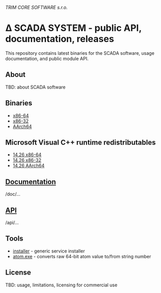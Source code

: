 ﻿*TRIM CORE SOFTWARE s.r.o.*
# ∆ SCADA SYSTEM - public API, documentation, releases

This repository contains latest binaries for the SCADA software, usage documentation, and public module API.

## About

TBD: about SCADA software

## Binaries

* [x86-64](exe/x86-64)
* [x86-32](exe/x86-32)
* [AArch64](exe/AArch64)

## Microsoft Visual C++ runtime redistributables

* [14.26 x86-64](https://github.com/trimcore/scada/raw/master/redist/msvc_redist_x64_14.26.exe)
* [14.26 x86-32](https://github.com/trimcore/scada/raw/master/redist/msvc_redist_x84_14.26.exe)
* [14.26 AArch64](https://github.com/trimcore/scada/raw/master/redist/msvc_redist_arm64_14.26.exe)

## [Documentation](doc)

/doc/...

## [API](api)

/api/...

## Tools

* [installer](exe/installer/README.md) - generic service installer
* [atom.exe](https://github.com/trimcore/scada/raw/master/tools/Atom.exe) - converts raw 64-bit atom value to/from string number

## License

TBD: usage, limitations, licensing for commercial use
